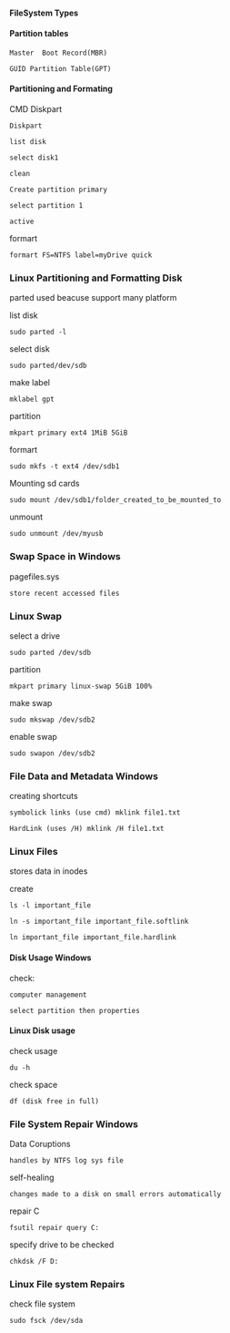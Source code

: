 

#### FileSystem Types

#### Partition tables

    Master  Boot Record(MBR)
    
    GUID Partition Table(GPT)
    
#### Partitioning and Formating

CMD Diskpart

    Diskpart
    
    list disk
    
    select disk1
    
    clean
    
    Create partition primary
    
    select partition 1
    
    active
    
formart

    formart FS=NTFS label=myDrive quick


### Linux Partitioning and Formatting Disk

parted used beacuse support many platform

list disk

    sudo parted -l
    
select disk

    sudo parted/dev/sdb
    
make label

    mklabel gpt
    
partition

    mkpart primary ext4 1MiB 5GiB
    
formart

    sudo mkfs -t ext4 /dev/sdb1
    
Mounting sd cards

    sudo mount /dev/sdb1/folder_created_to_be_mounted_to
    
unmount

    sudo unmount /dev/myusb


### Swap Space in Windows

pagefiles.sys

    store recent accessed files

### Linux Swap

select a drive

    sudo parted /dev/sdb
    
partition

    mkpart primary linux-swap 5GiB 100%
    
make swap

    sudo mkswap /dev/sdb2
    
enable swap

    sudo swapon /dev/sdb2

### File Data and Metadata Windows

creating shortcuts

    symbolick links (use cmd) mklink file1.txt
    
    HardLink (uses /H) mklink /H file1.txt

### Linux Files

stores data in inodes

create

    ls -l important_file
    
    ln -s important_file important_file.softlink
    
    ln important_file important_file.hardlink

#### Disk Usage Windows

check:

    computer management
    
    select partition then properties

#### Linux Disk usage

check usage

    du -h
    
check space

    df (disk free in full)

### File System Repair Windows

Data Coruptions

    handles by NTFS log sys file
    
self-healing

    changes made to a disk on small errors automatically

repair C

    fsutil repair query C:
    
specify drive to be checked

    chkdsk /F D:

### Linux File system Repairs

check file system

    sudo fsck /dev/sda
